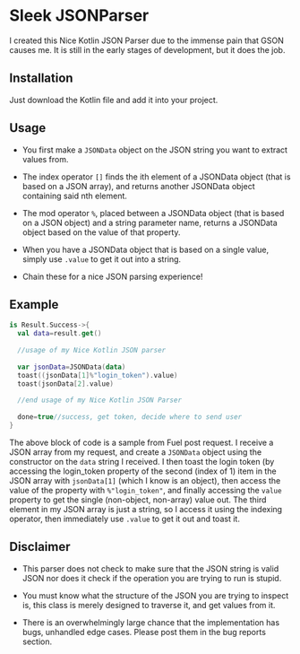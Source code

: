 # Sleek JSONParser

I created this Nice Kotlin JSON Parser due to the immense pain that GSON causes me. It is still in the early stages of development, but it does the job. 

## Installation

Just download the Kotlin file and add it into your project.

## Usage

- You first make a `JSONData` object on the JSON string you want to extract values from.

- The index operator `[]` finds the ith element of a JSONData object (that is based on a JSON array), and returns another JSONData object containing said nth element.

- The mod operator `%`, placed between a JSONData object (that is based on a JSON object) and a string parameter name, returns a JSONData object based on the value of that property.

- When you have a JSONData object that is based on a single value, simply use `.value` to get it out into a string.

- Chain these for a nice JSON parsing experience!

## Example

  ```kotlin
  is Result.Success->{
    val data=result.get()
    
    //usage of my Nice Kotlin JSON parser
    
    var jsonData=JSONData(data)
    toast((jsonData[1]%"login_token").value)
    toast(jsonData[2].value)
    
    //end usage of my Nice Kotlin JSON Parser
    
    done=true//success, get token, decide where to send user
  }
  ```

The above block of code is a sample from Fuel post request. I receive a JSON array from my request, and create a `JSONData` object using the constructor on the `data` string I received. I then toast the login token (by accessing the login_token property of the second (index of 1) item in the JSON array with `jsonData[1]` (which I know is an object), then access the value of the property with `%"login_token"`, and finally accessing the `value` property to get the single (non-object, non-array) value out. The third element in my JSON array is just a string, so I access it using the indexing operator, then immediately use `.value` to get it out and toast it.

## Disclaimer

- This parser does not check to make sure that the JSON string is valid JSON nor does it check if the operation you are trying to run is stupid.

- You must know what the structure of the JSON you are trying to inspect is, this class is merely designed to traverse it, and get values from it.

- There is an overwhelmingly large chance that the implementation has bugs, unhandled edge cases. Please post them in the bug reports section.

